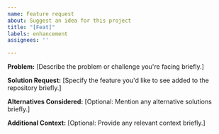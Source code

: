 ```yaml
---
name: Feature request
about: Suggest an idea for this project
title: "[Feat]"
labels: enhancement
assignees: ''

---
```


**Problem:**
[Describe the problem or challenge you're facing briefly.]

**Solution Request:**
[Specify the feature you'd like to see added to the repository briefly.]

**Alternatives Considered:**
[Optional: Mention any alternative solutions briefly.]

**Additional Context:**
[Optional: Provide any relevant context briefly.]
